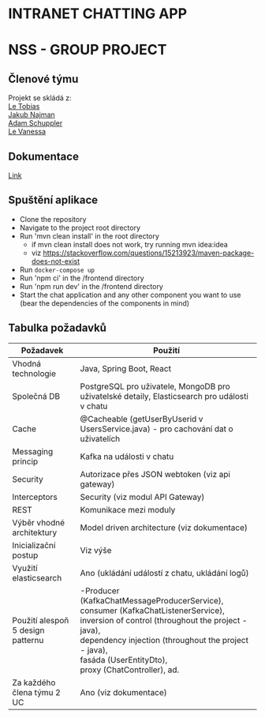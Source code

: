 # INTRANET CHATTING APP

# NSS - GROUP PROJECT

## Členové týmu

Projekt se skládá z:<br/>
[Le Tobias](https://www.linkedin.com/in/tobias-le-01b306233/)<br/>
[Jakub Najman](https://www.linkedin.com/in/jakub-najman8/)<br/>
[Adam Schuppler](https://www.linkedin.com/in/adamschuppler/)<br/>
[Le Vanessa](https://www.linkedin.com/in/vanessa-le-845624268/)<br/>

## Dokumentace

[Link](https://docs.google.com/document/d/1qMZbQ6N5mLhj7hgiptDnqChFwkZ9lIkZMTy_L5SVObQ/edit)

## Spuštění aplikace
- Clone the repository
- Navigate to the project root directory
- Run 'mvn clean install' in the root directory
  - if mvn clean install does not work, try running mvn idea:idea
  - viz https://stackoverflow.com/questions/15213923/maven-package-does-not-exist
- Run `docker-compose up`
- Run 'npm ci' in the /frontend directory
- Run 'npm run dev' in the /frontend directory
- Start the chat application and any other component you want to use (bear the dependencies of the components in mind)

## Tabulka požadavků

| Požadavek          | Použití                                                                                                                                                                                                                                                               |
|--------------------|-----------------------------------------------------------------------------------------------------------------------------------------------------------------------------------------------------------------------------------------------------------------------|
| Vhodná technologie | Java, Spring Boot, React                                                                                                                                                                                                                                              |
| Společná DB        | PostgreSQL pro uživatele, MongoDB pro uživatelské detaily, Elasticsearch pro události v chatu                                                                                                                                                                         |
| Cache              | @Cacheable (getUserByUserid v UsersService.java) - pro cachování dat o uživatelích                                                                                                                                                                                    |
| Messaging princip  | Kafka na události v chatu                                                                                                                                                                                                                                             |
| Security           | Autorizace přes JSON webtoken (viz api gateway)                                                                                                                                                                                                                       |
| Interceptors       | Security (viz modul API Gateway)                                                                                                                                                                                                                                      |
| REST               | Komunikace mezi moduly                                                                                                                                                                                                                                                |
| Výběr vhodné architektury | Model driven architecture (viz dokumentace)                                                                                                                                                                                                                           |
| Inicializační postup | Viz výše                                                                                                                                                                                                                                                              |
| Využití elasticsearch | Ano (ukládání událostí z chatu, ukládání logů)                                                                                                                                                                                                                                       |
| Použití alespoň 5 design patternu | -Producer (KafkaChatMessageProducerService), consumer (KafkaChatListenerService), <br/>inversion of control (throughout the project - java), <br/>dependency injection (throughout the project - java), <br/>fasáda (UserEntityDto), <br/>proxy (ChatController), ad. |
| Za každého člena týmu 2 UC | Ano (viz dokumentace)                                                                                                                                                                                                                                                 |
